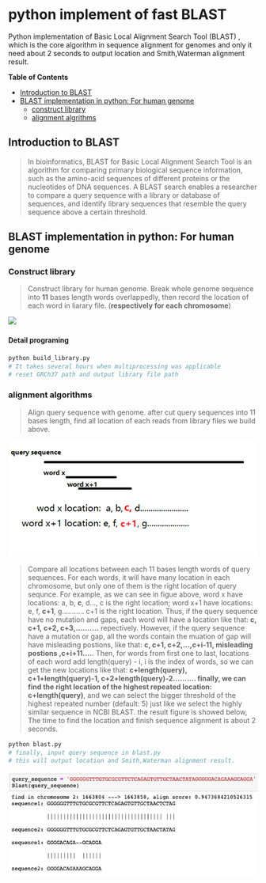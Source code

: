 # python implement of fast BLAST 
Python implementation of Basic Local Alignment Search Tool (BLAST) , which is the core algorithm in sequence alignment for genomes and only it need about 2 seconds to output location and Smith,Waterman alignment result.

**Table of Contents**

- [Introduction to BLAST](#Introduction-to-BLAST)
- [BLAST implementation in python: For human genome](#Blast-implementation-in-python:-for-human-genome)
  - [construct library](#construct-library)
  - [alignment algrithms](#alignment-algrithms)

## Introduction to BLAST

> In bioinformatics, BLAST for Basic Local Alignment Search Tool is an algorithm for comparing primary biological sequence information, such as the amino-acid sequences of different proteins or the nucleotides of DNA sequences. A BLAST search enables a researcher to compare a query sequence with a library or database of sequences, and identify library sequences that resemble the query sequence above a certain threshold.

## BLAST implementation in python: For human genome

### Construct library
>Construct library for human genome. Break whole genome sequence into **11** bases length words overlappedly, then record the location of each word in liarary file. (**respectively for each chromosome**)
<img src="C:/Users/Upasana Roy/Downloads/BLAST-bioinfor-tool-master/images/4" width=600  />

#### Detail programing 

```python
python build_library.py 
# It takes several hours when multiprocessing was applicable
# reset GRCh37 path and output library file path
```

### alignment algorithms
> Align query sequence with genome. after cut query sequences into 11 bases length, find all location of each reads from library files we build above. 

<img src="./images/5-2.png" width=700 />

> Compare all locations between each 11 bases length words of query sequences. For each words, it will have many location in each chromosome, but only one of them is the right location of query sequnce. For example, as we can see in figue above, word x have locations: a, b, **c**, d..., c is the right location; word x+1 have locations: e, f, **c+1**, g........... c+1 is the right location. Thus, if the query sequence have no mutation and gaps, each word will have a location like that: **c, c+1, c+2, c+3,..........** repectively. However, if the query sequence have a mutation or gap, all the words contain the muation of gap will have misleading postions, like that: **c, c+1, c+2,...,c+i-11, misleading postions ,c+i+11....**. Then, for words from first one to last, locations of each word add length(query) - i, i is the index of words, so we can get the new locations like that: **c+length(query), c+1+length(query)-1, c+2+length(query)-2.......... finally, we can find the right location of the highest repeated location: c+length(query)**, and we can select the bigger threshold of the highest repeated number (default: 5) just like we select the highly similar sequence in NCBI BLAST. the result figure is showed below, The time to find the location and finish sequence alignment is about 2 seconds.

```python 
python blast.py 
# finally, input query sequence in blast.py 
# this will output location and Smith,Waterman alignment result.
```

<img src="./images/blast-result.png" width=700>



